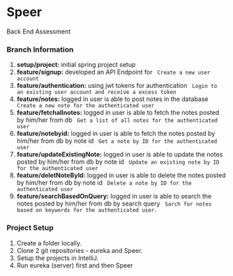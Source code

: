 # Speer
Back End Assessment

<h3> Branch Information </h3>
<ol>
<li><b>setup/project:</b> initial spring project setup </li>
<li><b>feature/signup:</b> developed an API Endpoint for <code> Create a new user account </code> </li>
<li><b>feature/authentication:</b> using jwt tokens for authentication <code> Login to an existing user account and receive a excess token </code></li>
<li><b>feature/notes:</b> logged in user is able to post notes in the database <code> Create a new note for the authenticated user </code></li>
<li><b>feature/fetchallnotes:</b> logged in user is able to fetch the notes posted by him/her from db <code> Get a list of all notes for the authenticated user </code></li>
<li><b>feature/notebyid:</b> logged in user is able to fetch the notes posted by him/her from db by note id <code> Get a note by ID for the authenticated user </code></li>
<li><b>feature/updateExistingNote:</b> logged in user is able to update the notes posted by him/her from db by note id <code> Update an existing note by ID for the authenticated user </code></li>
<li><b>feature/deletNoteById:</b> logged in user is able to delete the notes posted by him/her from db by note id <code> Delete a note by ID for the authenticated user </code></li>
<li><b>feature/searchBasedOnQuery:</b> logged in user is able to search the notes posted by him/her from db by search query <code> Sarch for notes based on keywords for the authenticated user. </code></li>
</ol>

<h3>Project Setup</h3>
<ol>
  <li>Create a folder locally.</li>
  <li>Clone 2 git repositories - eureka and Speer.</li>
  <li>Setup the projects in IntelliJ.</li>
  <li>Run eureka (server) first and then Speer</li>
</ol>
